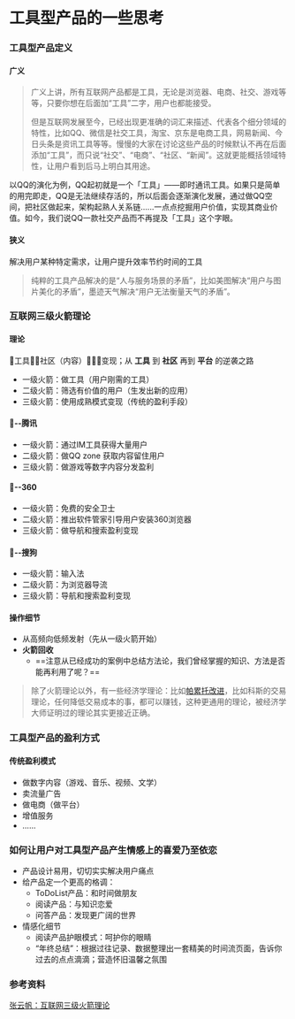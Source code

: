 # 工具型产品的一些思考



### 工具型产品定义

#### 广义

> 广义上讲，所有互联网产品都是工具，无论是浏览器、电商、社交、游戏等等，只要你想在后面加“工具”二字，用户也都能接受。
>
> 但是互联网发展至今，已经出现更准确的词汇来描述、代表各个细分领域的特性，比如QQ、微信是社交工具，淘宝、京东是电商工具，网易新闻、今日头条是资讯工具等等。慢慢的大家在讨论这些产品的时候默认不再在后面添加“工具”，而只说“社交”、“电商”、“社区、“新闻”。这就更能概括领域特性，让用户看到后马上明白其用途。

以QQ的演化为例，QQ起初就是一个「工具」——即时通讯工具。如果只是简单的用完即走，QQ是无法继续存活的，所以后面会逐渐演化发展，通过做QQ空间，把社区做起来，架构起熟人关系链......一点点挖掘用户价值，实现其商业价值。如今，我们说QQ一款社交产品而不再提及「工具」这个字眼。

#### 狭义

解决用户某种特定需求，让用户提升效率节约时间的工具

> 纯粹的工具产品解决的是“人与服务场景的矛盾”，比如美图解决“用户与图片美化的矛盾”，墨迹天气解决“用户无法衡量天气的矛盾”。



### 互联网三级火箭理论

#### 理论

🚀工具🚀🚀社区（内容）🚀🚀🚀变现；从 **工具** 到 **社区** 再到 **平台** 的逆袭之路

- 一级火箭：做工具（用户刚需的工具）
- 二级火箭：筛选有价值的用户（生发出新的应用）
- 三级火箭：使用成熟模式变现（传统的盈利手段）

#### 🌰--腾讯

- 一级火箭：通过IM工具获得大量用户
- 二级火箭：做QQ zone 获取内容留住用户
- 三级火箭：做游戏等数字内容分发盈利

#### 🌰--360

- 一级火箭：免费的安全卫士
- 二级火箭：推出软件管家引导用户安装360浏览器
- 三级火箭：做导航和搜索盈利变现

#### 🌰--搜狗

- 一级火箭：输入法
- 二级火箭：为浏览器导流
- 三级火箭：导航和搜索盈利变现

#### 操作细节

- 从高频向低频发射（先从一级火箭开始）
- **火箭回收**
    - ==注意从已经成功的案例中总结方法论，我们曾经掌握的知识、方法是否能再利用了呢？==

> 除了火箭理论以外，有一些经济学理论：比如[帕累托改进](https://baike.baidu.com/item/帕累托优化/1225877?fromtitle=帕累托改进&fromid=9595186&fr=aladdin)，比如科斯的交易理论，任何降低交易成本的事，都可以赚钱，这种更通用的理论，被经济学大师证明过的理论其实更接近正确。

### 工具型产品的盈利方式

#### 传统盈利模式

- 做数字内容（游戏、音乐、视频、文学）
- 卖流量广告
- 做电商（做平台）
- 增值服务
- ......



### 如何让用户对工具型产品产生情感上的喜爱乃至依恋

- 产品设计易用，切切实实解决用户痛点
- 给产品定一个更高的格调：
    - ToDoList产品：和时间做朋友
    - 阅读产品：与知识恋爱
    - 问答产品：发现更广阔的世界
- 情感化细节
    - 阅读产品护眼模式：呵护你的眼睛
    - “年终总结”：根据过往记录、数据整理出一套精美的时间流页面，告诉你过去的点点滴滴；营造怀旧温馨之氛围




### 参考资料

[张云帆：互联网三级火箭理论](http://www.sohu.com/a/206464380_661563)


